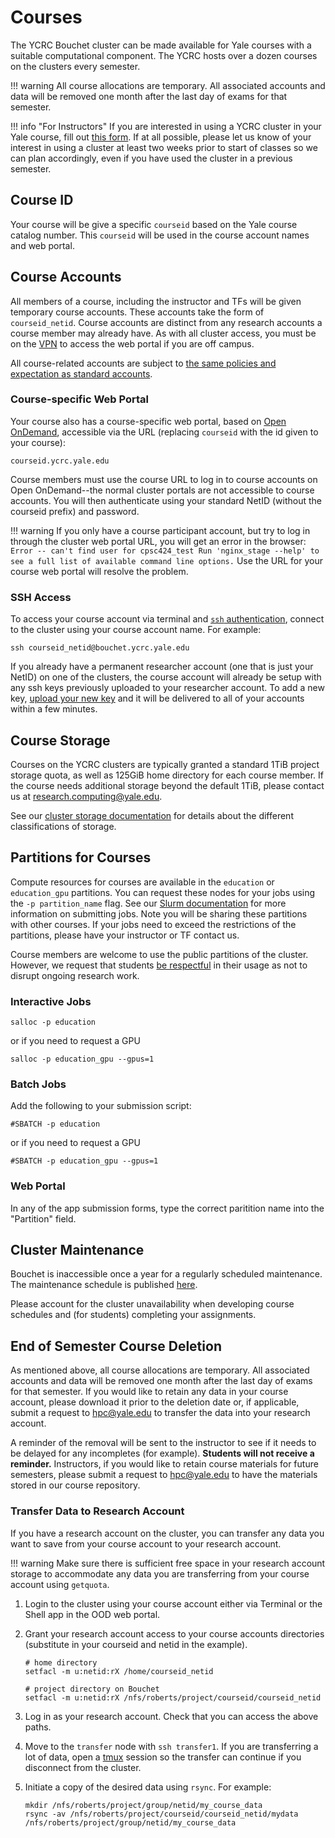# Courses

The YCRC Bouchet cluster can be made available for Yale courses with a suitable computational component. The YCRC hosts over a dozen courses on the clusters every semester.

!!! warning
    All course allocations are temporary. All associated accounts and data will be removed one month after the last day of exams for that semester.

!!! info "For Instructors"
    If you are interested in using a YCRC cluster in your Yale course, fill out [this form](https://research.computing.yale.edu/course-request). If at all possible, please let us know of your interest in using a cluster at least two weeks prior to start of classes so we can plan accordingly, even if you have used the cluster in a previous semester.


## Course ID

Your course will be give a specific `courseid` based on the Yale course catalog number. This `courseid` will be used in the course account names and web portal.

## Course Accounts

All members of a course, including the instructor and TFs will be given temporary course accounts. These accounts take the form of `courseid_netid`. Course accounts are distinct from any research accounts a course member may already have. As with all cluster access, you must be on the [VPN](/clusters-at-yale/access/vpn/) to access the web portal if you are off campus.

All course-related accounts are subject to [the same policies and expectation as standard accounts](/clusters-at-yale/access/accounts/).

### Course-specific Web Portal

Your course also has a course-specific web portal, based on [Open OnDemand](/clusters-at-yale/access/ood/), accessible via the URL (replacing `courseid` with the id given to your course):

```
courseid.ycrc.yale.edu
```

Course members must use the course URL to log in to course accounts on Open OnDemand--the normal cluster portals are not accessible to course accounts. You will then authenticate using your standard NetID (without the courseid prefix) and password. 

!!! warning 
    If you only have a course participant account, but try to log in through the cluster web portal URL, you will get an error in the browser:
    ```
    Error -- can't find user for cpsc424_test
    Run 'nginx_stage --help' to see a full list of available command line options.
    ```
    Use the URL for your course web portal will resolve the problem.

### SSH Access

To access your course account via terminal and [`ssh` authentication](https://docs.ycrc.yale.edu/clusters-at-yale/access/ssh/), connect to the cluster using your course account name. For example:

```
ssh courseid_netid@bouchet.ycrc.yale.edu
```

If you already have a permanent researcher account (one that is just your NetID) on one of the clusters, the course account will already be setup with any ssh keys previously uploaded to your researcher account. To add a new key, [upload your new key](https://sshkeys.ycrc.yale.edu/) and it will be delivered to all of your accounts within a few minutes.


## Course Storage

Courses on the YCRC clusters are typically granted a standard 1TiB project storage quota, as well as 125GiB home directory for each course member. If the course needs additional storage beyond the default 1TiB, please contact us at research.computing@yale.edu.

See our [cluster storage documentation](https://docs.ycrc.yale.edu/data/hpc-storage/) for details about the different classifications of storage.



## Partitions for Courses

Compute resources for courses are available in the `education` or `education_gpu` partitions. You can request these nodes for your jobs using the `-p partition_name` flag. See our [Slurm documentation](/clusters-at-yale/job-scheduling/) for more information on submitting jobs. Note you will be sharing these partitions with other courses. If your jobs need to exceed the restrictions of the partitions, please have your instructor or TF contact us.

Course members are welcome to use the public partitions of the cluster. However, we request that students [be respectful](/clusters-at-yale/access/accounts/) in their usage as not to disrupt ongoing research work.

### Interactive Jobs

```
salloc -p education 
```

or if you need to request a GPU

```
salloc -p education_gpu --gpus=1
```

### Batch Jobs

Add the following to your submission script:

```
#SBATCH -p education
```

or if you need to request a GPU

```
#SBATCH -p education_gpu --gpus=1
```

### Web Portal

In any of the app submission forms, type the correct paritition name into the "Partition" field.

## Cluster Maintenance

Bouchet is inaccessible once a year for a regularly scheduled maintenance. The maintenance schedule is published [here](https://research.computing.yale.edu/system-status).

Please account for the cluster unavailability when developing course schedules and (for students) completing your assignments.

## End of Semester Course Deletion

As mentioned above, all course allocations are temporary. All associated accounts and data will be removed one month after the last day of exams for that semester. If you would like to retain any data in your course account, please download it prior to the deletion date or, if applicable, submit a request to hpc@yale.edu to transfer the data into your research account. 

A reminder of the removal will be sent to the instructor to see if it needs to be delayed for any incompletes (for example). **Students will not receive a reminder.** Instructors, if you would like to retain course materials for future semesters, please submit a request to hpc@yale.edu to have the materials stored in our course repository. 

### Transfer Data to Research Account

If you have a research account on the cluster, you can transfer any data you want to save from your course account to your research account.

!!! warning
    Make sure there is sufficient free space in your research account storage to accommodate any data you are transferring from your course account using `getquota`.

1. Login to the cluster using your course account either via Terminal or the Shell app in the OOD web portal.

1. Grant your research account access to your course accounts directories (substitute in your courseid and netid in the example).

    ```
    # home directory
    setfacl -m u:netid:rX /home/courseid_netid

    # project directory on Bouchet
    setfacl -m u:netid:rX /nfs/roberts/project/courseid/courseid_netid

    ```

1. Log in as your research account. Check that you can access the above paths.

1. Move to the `transfer` node with `ssh transfer1`. If you are transferring a lot of data, open a [tmux](/clusters-at-yale/guides/tmux/) session so the transfer can continue if you disconnect from the cluster.

1. Initiate a copy of the desired data using `rsync`. For example:

    ```
    mkdir /nfs/roberts/project/group/netid/my_course_data
    rsync -av /nfs/roberts/project/courseid/courseid_netid/mydata /nfs/roberts/project/group/netid/my_course_data
    ```








